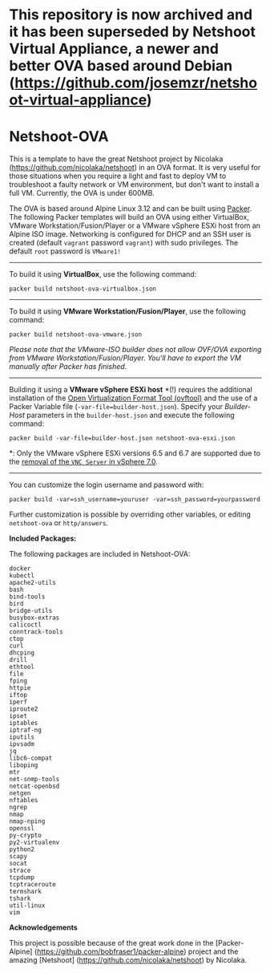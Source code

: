 # This repository is now archived and it has been superseded by Netshoot Virtual Appliance, a newer and better OVA based around Debian (https://github.com/josemzr/netshoot-virtual-appliance)


# Netshoot-OVA
This is a template to have the great Netshoot project by Nicolaka (https://github.com/nicolaka/netshoot) in an OVA format. It is very useful for those situations when you require a light and fast to deploy VM to troubleshoot a faulty network or VM environment, but don't want to install a full VM. Currently, the OVA is under 600MB.

The OVA is based around Alpine Linux 3.12 and can be built using [Packer](https://www.packer.io). The following Packer templates will build an OVA using either VirtualBox, VMware Workstation/Fusion/Player or a VMware vSphere ESXi host from an Alpine ISO image. Networking is configured for DHCP and an SSH user is created (default `vagrant` password `vagrant`) with sudo privileges. The default `root` password is `VMware1!`

---

To build it using **VirtualBox**, use the following command:

`packer build netshoot-ova-virtualbox.json`

---

To build it using **VMware Workstation/Fusion/Player**, use the following command:

`packer build netshoot-ova-vmware.json`

*Please note that the VMware-ISO builder does not allow OVF/OVA exporting from VMware Workstation/Fusion/Player. You'll have to export the VM manually after Packer has finished.*

---

Building it using a **VMware vSphere ESXi host** *(!) requires the additional installation of the [Open Virtualization Format Tool (ovftool)](https://code.vmware.com/web/tool/4.4.0/ovf) and the use of a Packer Variable file (`-var-file=builder-host.json`). Specify your *Builder-Host* parameters in the `builder-host.json` and execute the following command:

`packer build -var-file=builder-host.json netshoot-ova-esxi.json`

*: Only the VMware vSphere ESXi versions 6.5 and 6.7 are supported due to the [removal of the `VNC Server` in vSphere 7.0](https://docs.vmware.com/en/VMware-vSphere/7.0/rn/vsphere-esxi-vcenter-server-70-release-notes.html).

---

You can customize the login username and password with:

`packer build -var=ssh_username=youruser -var=ssh_password=yourpassword`

Further customization is possible by overriding other variables, or editing `netshoot-ova` or `http/answers`.

**Included Packages:**

The following packages are included in Netshoot-OVA:

    docker
    kubectl
    apache2-utils
    bash
    bind-tools
    bird
    bridge-utils
    busybox-extras
    calicoctl
    conntrack-tools
    ctop
    curl
    dhcping
    drill
    ethtool
    file
    fping
    httpie
    iftop
    iperf
    iproute2
    ipset
    iptables
    iptraf-ng
    iputils
    ipvsadm
    jq
    libc6-compat
    liboping
    mtr
    net-snmp-tools
    netcat-openbsd
    netgen
    nftables
    ngrep
    nmap
    nmap-nping
    openssl
    py-crypto
    py2-virtualenv
    python2
    scapy
    socat
    strace
    tcpdump
    tcptraceroute
    termshark
    tshark
    util-linux
    vim


**Acknowledgements**

This project is possible because of the great work done in the [Packer-Alpine] (https://github.com/bobfraser1/packer-alpine) project and the amazing [Netshoot] (https://github.com/nicolaka/netshoot) by Nicolaka.
